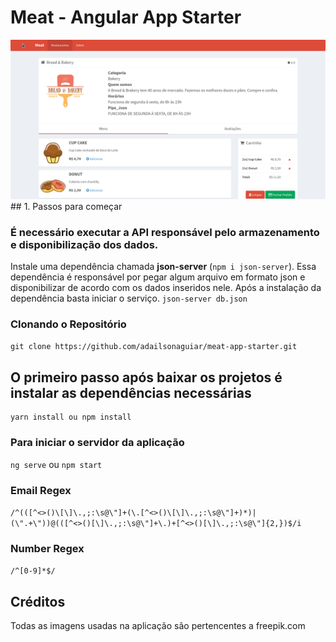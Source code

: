 # Meat - Angular App Starter
 <img title="Feed" src="https://raw.githubusercontent.com/adailsonaguiar/meat-app-starter/master/screen/Screenshot_20190809_152642.png"> 
## 1. Passos para começar

### É necessário executar a API responsável pelo armazenamento e disponibilização dos dados.
Instale uma dependência chamada **json-server** (`npm i json-server`). Essa dependência é responsável por pegar algum arquivo em formato json e disponibilizar de acordo com os dados inseridos nele.
Após a instalação da dependência basta iniciar o serviço. `json-server db.json`


### Clonando o Repositório

`git clone https://github.com/adailsonaguiar/meat-app-starter.git`

## O primeiro passo após baixar os projetos é instalar as dependências necessárias

```
yarn install ou npm install
```

### Para iniciar o servidor da aplicação

`ng serve` ou `npm start`

### Email Regex

`/^(([^<>()\[\]\.,;:\s@\"]+(\.[^<>()\[\]\.,;:\s@\"]+)*)|(\".+\"))@(([^<>()[\]\.,;:\s@\"]+\.)+[^<>()[\]\.,;:\s@\"]{2,})$/i`

### Number Regex

`/^[0-9]*$/`

## Créditos

Todas as imagens usadas na aplicação são pertencentes a freepik.com
